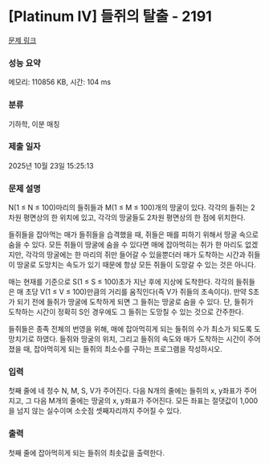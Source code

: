 # [Platinum IV] 들쥐의 탈출 - 2191 

[문제 링크](https://www.acmicpc.net/problem/2191) 

### 성능 요약

메모리: 110856 KB, 시간: 104 ms

### 분류

기하학, 이분 매칭

### 제출 일자

2025년 10월 23일 15:25:13

### 문제 설명

<p>N(1 ≤ N ≤ 100)마리의 들쥐들과 M(1 ≤ M ≤ 100)개의 땅굴이 있다. 각각의 들쥐는 2차원 평면상의 한 위치에 있고, 각각의 땅굴들도 2차원 평면상의 한 점에 위치한다.</p>

<p>들쥐들을 잡아먹는 매가 들쥐들을 습격했을 때, 쥐들은 매를 피하기 위해서 땅굴 속으로 숨을 수 있다. 모든 쥐들이 땅굴에 숨을 수 있다면 매에 잡아먹히는 쥐가 한 마리도 없겠지만, 각각의 땅굴에는 한 마리의 쥐만 들어갈 수 있을뿐더러 매가 도착하는 시간과 쥐들이 땅굴로 도망치는 속도가 있기 때문에 항상 모든 쥐들이 도망갈 수 있는 것은 아니다.</p>

<p>매는 현재를 기준으로 S(1 ≤ S ≤ 100)초가 지난 후에 지상에 도착한다. 각각의 들쥐들은 매 초당 V(1 ≤ V ≤ 100)만큼의 거리를 움직인다(즉 V가 쥐들의 초속이다). 만약 S초가 되기 전에 들쥐가 땅굴에 도착하게 되면 그 들쥐는 땅굴로 숨을 수 있다. 단, 들쥐가 도착하는 시간이 정확히 S인 경우에도 그 들쥐는 도망칠 수 있는 것으로 간주한다.</p>

<p>들쥐들은 종족 전체의 번영을 위해, 매에 잡아먹히게 되는 들쥐의 수가 최소가 되도록 도망치기로 하였다. 들쥐와 땅굴의 위치, 그리고 들쥐의 속도와 매가 도착하는 시간이 주어졌을 때, 잡아먹히게 되는 들쥐의 최소수를 구하는 프로그램을 작성하시오.</p>

### 입력 

 <p>첫째 줄에 네 정수 N, M, S, V가 주어진다. 다음 N개의 줄에는 들쥐의 x, y좌표가 주어지고, 그 다음 M개의 줄에는 땅굴의 x, y좌표가 주어진다. 모든 좌표는 절댓값이 1,000을 넘지 않는 실수이며 소숫점 셋째자리까지 주어질 수 있다.</p>

### 출력 

 <p>첫째 줄에 잡아먹히게 되는 들쥐의 최솟값을 출력한다.</p>

